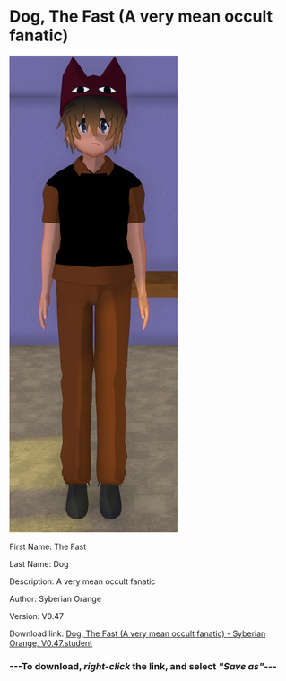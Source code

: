 # Dog, The Fast (A very mean occult fanatic)

<img src="https://raw.githubusercontent.com/Arbiter1223/Daigaku-Gurashi-Custom-Students/master/Students/Files/Dog%2C%20The%20Fast%20(A%20very%20mean%20occult%20fanatic).png" title="Dog, The Fast (A very mean occult fanatic) - Syberian Orange, V0.47">

First Name: The Fast

Last Name: Dog

Description: A very mean occult fanatic

Author: Syberian Orange

Version: V0.47

Download link: <a href="https://raw.githubusercontent.com/Arbiter1223/Daigaku-Gurashi-Custom-Students/master/Students/Files/Dog%2C%20The%20Fast%20(A%20very%20mean%20occult%20fanatic)%20-%20Syberian%20Orange%2C%20V0.47.student">Dog, The Fast (A very mean occult fanatic) - Syberian Orange, V0.47.student</a>

### ---**To download, _right-click_ the link, and select _"Save as"_**---
